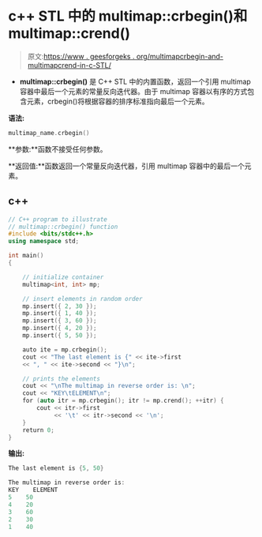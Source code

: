# c++ STL 中的 multimap::crbegin()和 multimap::crend()

> 原文:[https://www . geesforgeks . org/multimapcrbegin-and-multimapcrend-in-c-STL/](https://www.geeksforgeeks.org/multimapcrbegin-and-multimapcrend-in-c-stl/)

*   **multimap::crbegin()** 是 C++ STL 中的内置函数，返回一个引用 multimap 容器中最后一个元素的常量反向迭代器。由于 multimap 容器以有序的方式包含元素，crbegin()将根据容器的排序标准指向最后一个元素。

**语法:**

```cpp
multimap_name.crbegin()

```

**参数:**函数不接受任何参数。

**返回值:**函数返回一个常量反向迭代器，引用 multimap 容器中的最后一个元素。

## c++

```cpp
// C++ program to illustrate
// multimap::crbegin() function
#include <bits/stdc++.h>
using namespace std;

int main()
{

    // initialize container
    multimap<int, int> mp;

    // insert elements in random order
    mp.insert({ 2, 30 });
    mp.insert({ 1, 40 });
    mp.insert({ 3, 60 });
    mp.insert({ 4, 20 });
    mp.insert({ 5, 50 });

    auto ite = mp.crbegin();
    cout << "The last element is {" << ite->first
    << ", " << ite->second << "}\n";

    // prints the elements
    cout << "\nThe multimap in reverse order is: \n";
    cout << "KEY\tELEMENT\n";
    for (auto itr = mp.crbegin(); itr != mp.crend(); ++itr) {
        cout << itr->first
             << '\t' << itr->second << '\n';
    }
    return 0;
}
```

**输出:**

```cpp
The last element is {5, 50}

The multimap in reverse order is: 
KEY    ELEMENT
5    50
4    20
3    60
2    30
1    40

```
